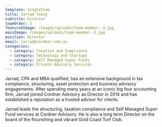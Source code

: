 ```yaml
---
template: SingleTeam
title: Jarrad Young
subtitle: Director
teamOrder: 3
featuredImage: /images/uploads/team-member--3.jpg
mainImage: /images/uploads/team-member--3.jpg
position: Director
email: jarrad@cordner.com.au
categories:
  - category: Taxation and Compliance
  - category: Technology and Startups
  - category: Self Managed Super Funds
  - category: Private Advisory Services
---
```


Jarrad, CPA and MBA qualified, has an extensive background in tax compliance, structuring, asset protection and business advisory engagements. After spending many years at an iconic big four accounting firm, Jarrad joined Cordner Advisory as Director in 2014 and has established a reputation as a trusted advisor for clients.

Jarrad leads the structuring, taxation compliance and Self Managed Super Fund services at Cordner Advisory. He is also a long term Director on the board of the flourishing and vibrant Gold Coast Turf Club.
